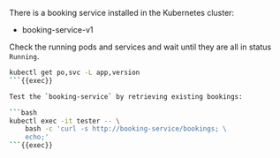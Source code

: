 There is a booking service installed in the Kubernetes cluster:
- booking-service-v1

Check the running pods and services and wait until they are all in status `Running`.

```bash
kubectl get po,svc -L app,version
```{{exec}}

Test the `booking-service` by retrieving existing bookings:

```bash
kubectl exec -it tester -- \
    bash -c 'curl -s http://booking-service/bookings; \
    echo;'
```{{exec}}
